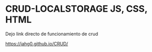 # CRUD-LOCALSTORAGE JS, CSS, HTML
Dejo link directo de funcionamiento de crud

https://jahg0.github.io/CRUD/
